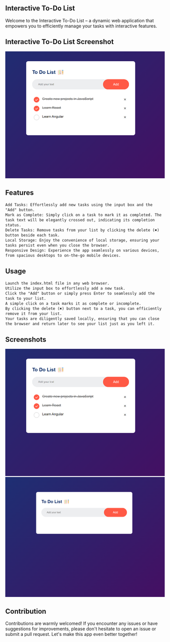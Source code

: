 ## Interactive To-Do List

Welcome to the Interactive To-Do List – a dynamic web application that empowers you to efficiently manage your tasks with interactive features.

## Interactive To-Do List Screenshot
![Interactive To-Do List Screenshot](screenshot-todolist.png)


## Features

    Add Tasks: Effortlessly add new tasks using the input box and the "Add" button.
    Mark as Complete: Simply click on a task to mark it as completed. The task text will be elegantly crossed out, indicating its completion status.
    Delete Tasks: Remove tasks from your list by clicking the delete (✖) button beside each task.
    Local Storage: Enjoy the convenience of local storage, ensuring your tasks persist even when you close the browser.
    Responsive Design: Experience the app seamlessly on various devices, from spacious desktops to on-the-go mobile devices.

## Usage

    Launch the index.html file in any web browser.
    Utilize the input box to effortlessly add a new task.
    Click the "Add" button or simply press Enter to seamlessly add the task to your list.
    A simple click on a task marks it as complete or incomplete.
    By clicking the delete (✖) button next to a task, you can efficiently remove it from your list.
    Your tasks are diligently saved locally, ensuring that you can close the browser and return later to see your list just as you left it.

## Screenshots

![Interactive To-Do List Screenshot](screenshot-todolist.png)
![To-Do List Screenshot](todolist.png)

## Contribution

Contributions are warmly welcomed! If you encounter any issues or have suggestions for improvements, please don't hesitate to open an issue or submit a pull request. Let's make this app even better together!
